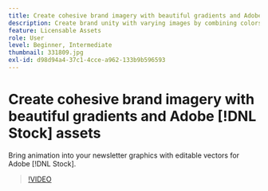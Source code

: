 ```yaml
---
title: Create cohesive brand imagery with beautiful gradients and Adobe [!DNL Stock] assets
description: Create brand unity with varying images by combining colors and gradients across your advertising campaign
feature: Licensable Assets
role: User
level: Beginner, Intermediate
thumbnail: 331809.jpg
exl-id: d98d94a4-37c1-4cce-a962-133b9b596593
---
```

# Create cohesive brand imagery with beautiful gradients and Adobe [!DNL Stock] assets

Bring animation into your newsletter graphics with editable vectors for Adobe [!DNL Stock].

>[!VIDEO](https://video.tv.adobe.com/v/331809?hidetitle=true)
